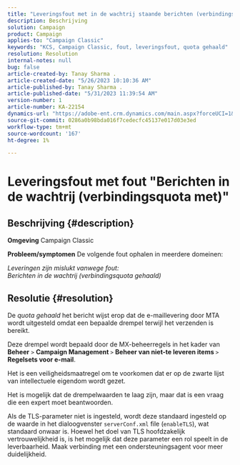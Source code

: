 ```yaml
---
title: "Leveringsfout met in de wachtrij staande berichten (verbindingsquota gehaald)\"-fout"
description: Beschrijving
solution: Campaign
product: Campaign
applies-to: "Campaign Classic"
keywords: "KCS, Campaign Classic, fout, leveringsfout, quota gehaald"
resolution: Resolution
internal-notes: null
bug: false
article-created-by: Tanay Sharma .
article-created-date: "5/26/2023 10:10:36 AM"
article-published-by: Tanay Sharma .
article-published-date: "5/31/2023 11:39:54 AM"
version-number: 1
article-number: KA-22154
dynamics-url: "https://adobe-ent.crm.dynamics.com/main.aspx?forceUCI=1&pagetype=entityrecord&etn=knowledgearticle&id=308c7f8d-adfb-ed11-8849-6045bd006268"
source-git-commit: 0286a0b98bda016f7cedecfc45137e017d03e3ed
workflow-type: tm+mt
source-wordcount: '167'
ht-degree: 1%

---
```


# Leveringsfout met fout &quot;Berichten in de wachtrij (verbindingsquota met)&quot;

## Beschrijving {#description}

<b>Omgeving</b>
Campaign Classic


<b>Probleem/symptomen</b>
De volgende fout ophalen in meerdere domeinen:

*Leveringen zijn mislukt vanwege fout:
<br>Berichten in de wachtrij (verbindingsquota gehaald)*


## Resolutie {#resolution}


De *quota gehaald* het bericht wijst erop dat de e-maillevering door MTA wordt uitgesteld omdat een bepaalde drempel terwijl het verzenden is bereikt.

Deze drempel wordt bepaald door de MX-beheerregels in het kader van <b>Beheer</b> `>`  <b>Campaign Management </b>`>`  <b>Beheer van niet-te leveren items </b>`>`  <b>Regelsets voor e-mail</b>.

Het is een veiligheidsmaatregel om te voorkomen dat er op de zwarte lijst van intellectuele eigendom wordt gezet.

Het is mogelijk dat de drempelwaarden te laag zijn, maar dat is een vraag die een expert moet beantwoorden.

Als de TLS-parameter niet is ingesteld, wordt deze standaard ingesteld op de waarde in het dialoogvenster `serverConf.xml` file (`enableTLS`), wat standaard onwaar is. Hoewel het doel van TLS hoofdzakelijk vertrouwelijkheid is, is het mogelijk dat deze parameter een rol speelt in de leverbaarheid. Maak verbinding met een ondersteuningsagent voor meer duidelijkheid.
